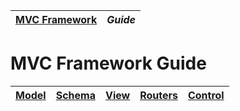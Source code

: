 | [MVC Framework](../README.md) | *Guide* |
| :-- | :-- |
# MVC Framework Guide
| [Model](./model/index.md) | [Schema](./schema/index.md) | [View](./view/index.md) | [Routers](./router/index.md) | [Control](./control/index.md) |
| :-- | :-- | :-- | :-- | :-- |